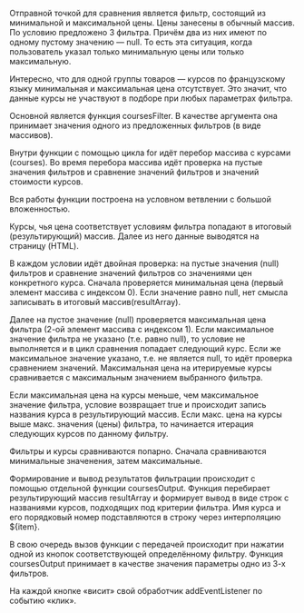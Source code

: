 Отправной точкой для сравнения является фильтр, состоящий из минимальной и максимальной цены. Цены занесены в обычный массив. По условию предложено 3 фильтра. Причём два из них имеют по одному пустому значению — null. То есть эта ситуация, когда пользователь указал только минимальную цены или только максимальную.

Интересно, что для одной группы товаров — курсов по французскому языку минимальная и максимальная цена отсутствует. Это значит, что данные курсы не участвуют в подборе при любых параметрах фильтра.

Основной является функция coursesFilter. В качестве аргумента она принимает значения одного из предложенных фильтров (в виде массивов).

Внутри функции с помощью цикла for идёт перебор массива с курсами (courses). Во время перебора массива идёт проверка на пустые значения фильтров и сравнение значений фильтров и значений стоимости курсов.

Вся работы функции построена на условном ветвлении с большой вложенностью.

Курсы, чья цена соответствует условиям фильтра попадают в итоговый (результирующий)  массив. Далее из него данные выводятся на страницу (HTML).

В каждом условии идёт двойная проверка: на пустые значения (null) фильтров и сравнение значений фильтров со значениями цен конкретного курса. Сначала проверяется минимальная цена (первый элемент массива c индексом 0). Если значение равно null, нет смыcла записывать в итоговый массив(resultArray). 

Далее на пустое значение (null) проверяется максимальная цена фильтра (2-ой элемент массива c индексом 1).
Если максимальное значение фильтра не указано (т.е. равно null), то условие не выполняется и в цикл сравнения попадает следующий курс. 
Если же максимальное значение указано, т.е. не является null, то идёт проверка сравнением значений. Максимальная цена на итерируемые курсы сравнивается с максимальным значением  выбранного фильтра. 

Если максимальная цена на курсы меньше, чем максимальное значение фильтра, условие возвращает true и происходит запись названия курса в результирующий массив. Если макс. цена на курсы выше макс. значения (цены) фильтра, то начинается итерация следующих курсов по данному фильтру.

Фильтры и курсы сравниваются попарно. Сначала сравниваются минимальные значенения, затем максимальные. 

Формирование и вывод результатов фильтрации происходит с помощью отдельной функции
coursesOutput. Функция перебирает результирующий массив resultArray и формирует вывод в  виде строк  с названиями курсов, подходящих под критерии фильтра. Имя курса и его порядковый номер подставляются в строку через интерполяцию ${item}.

В свою очередь вызов функции с передачей происходит при нажатии одной из кнопок соответствующей определённому фильтру. Функция coursesOutput принимает в качестве значения параметры одно из 3-х фильтров.

На каждой кнопке «висит» свой обработчик addEventListener по событию «клик». 